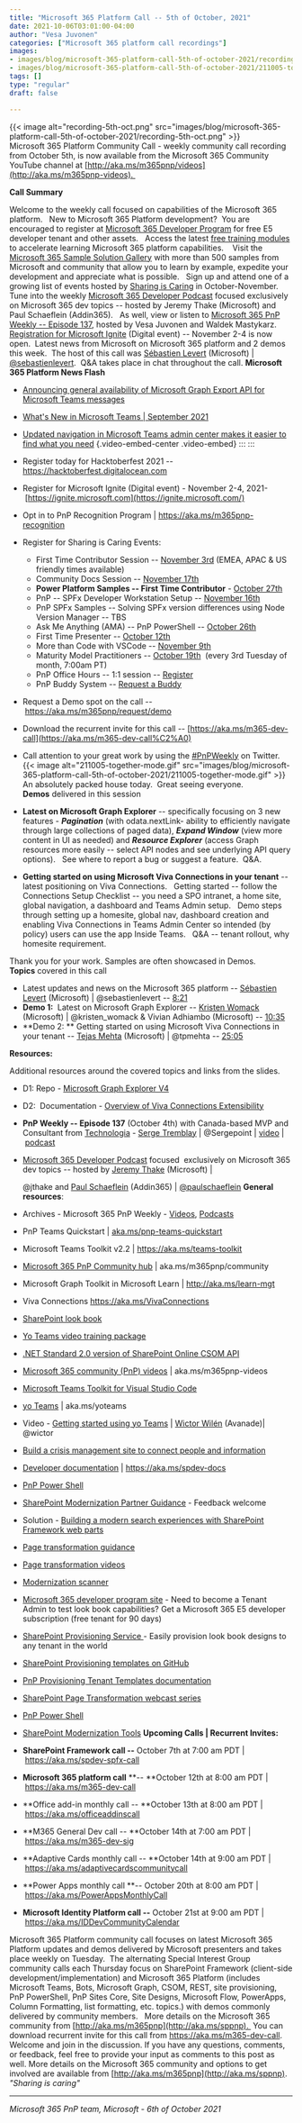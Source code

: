 ```yaml
---
title: "Microsoft 365 Platform Call -- 5th of October, 2021"
date: 2021-10-06T03:01:00-04:00
author: "Vesa Juvonen"
categories: ["Microsoft 365 platform call recordings"]
images:
- images/blog/microsoft-365-platform-call-5th-of-october-2021/recording-5th-oct.png
- images/blog/microsoft-365-platform-call-5th-of-october-2021/211005-together-mode.gif
tags: []
type: "regular"
draft: false

---
```

{{< image alt="recording-5th-oct.png" src="images/blog/microsoft-365-platform-call-5th-of-october-2021/recording-5th-oct.png" >}}\
Microsoft 365 Platform Community Call - weekly community call recording
from October 5th, is now available from the Microsoft 365 Community
YouTube channel
at [http://aka.ms/m365pnp/videos](http://aka.ms/m365pnp-videos). 

**Call Summary**

Welcome to the weekly call focused on capabilities of the Microsoft 365
platform.   New to Microsoft 365 Platform development?  You are
encouraged to register at [Microsoft 365 Developer
Program](https://aka.ms/m365/devprogram) for free E5 developer tenant
and other assets.   Access the latest [free training
modules](https://aka.ms/m365/dev/learn) to accelerate learning Microsoft
365 platform capabilities.    Visit the [Microsoft 365 Sample Solution
Gallery](https://aka.ms/m365/samples) with more than 500 samples from
Microsoft and community that allow you to learn by example, expedite
your development and appreciate what is possible.   Sign up and attend
one of a growing list of events hosted by [Sharing is
Caring](https://pnp.github.io/sharing-is-caring/) in October-November. 
Tune into the weekly [Microsoft 365 Developer
Podcast](https://m365devpodcast.com) focused exclusively on Microsoft
365 dev topics -- hosted by Jeremy Thake (Microsoft) and Paul Schaeflein
(Addin365).   As well, view or listen to [Microsoft 365 PnP Weekly --
Episode
137](https://techcommunity.microsoft.com/t5/microsoft-365-pnp-blog/microsoft-365-pnp-weekly-episode-137-serge-tremblay-technologia/ba-p/2809397),
hosted by Vesa Juvonen and Waldek Mastykarz.   [Registration for
Microsoft Ignite](https://ignite.microsoft.com) (Digital event) --
November 2-4 is now open.  Latest news from Microsoft on Microsoft 365
platform and 2 demos this week.  The host of this call was [Sébastien
Levert](http://twitter.com/sebastienlevert) (Microsoft) \|
[\@sebastienlevert](/t5/user/viewprofilepage/user-id/926766).  Q&A takes
place in chat throughout the call.
**Microsoft 365 Platform News Flash**

-   [Announcing general availability of Microsoft Graph Export API for
    Microsoft Teams
    messages](https://developer.microsoft.com/en-us/microsoft-365/blogs/announcing-general-availability-of-microsoft-graph-export-api-for-microsoft-teams-messages/)
-   [What's New in Microsoft Teams \| September
    2021](https://techcommunity.microsoft.com/t5/microsoft-teams-blog/what-s-new-in-microsoft-teams-september-2021/ba-p/2793627)
-   [Updated navigation in Microsoft Teams admin center makes it easier
    to find what you
    need](https://techcommunity.microsoft.com/t5/microsoft-teams-blog/updated-navigation-in-microsoft-teams-admin-center-makes-it/ba-p/2801281)
 {.video-embed-center .video-embed}
:::
:::
 



-   Register today for Hacktoberfest 2021 --
    <https://hacktoberfest.digitalocean.com>
-   Register for Microsoft Ignite (Digital event) - November 2-4,
    2021- [https://ignite.microsoft.com](https://ignite.microsoft.com/)
-   Opt in to PnP Recognition Program
    \| <https://aka.ms/m365pnp-recognition>
-   Register for Sharing is Caring Events:
    -   First Time Contributor Session -- [November
        3rd](https://forms.office.com/Pages/ResponsePage.aspx?id=KtIy2vgLW0SOgZbwvQuRaXDXyCl9DkBHq4A2OG7uLpdUREZVRDVYUUJLT1VNRDM4SjhGMlpUNzBORy4u)
        (EMEA, APAC & US friendly times available)
    -   Community Docs Session -- [November
        17th](https://forms.office.com/Pages/ResponsePage.aspx?id=KtIy2vgLW0SOgZbwvQuRaXDXyCl9DkBHq4A2OG7uLpdUOUdFR0U1STdGS0lXUDA2Sk1YSE1WMEtHSy4u)
          
    -   **Power Platform Samples -- First Time Contributor** - [October
        27th](https://forms.office.com/pages/responsepage.aspx?id=KtIy2vgLW0SOgZbwvQuRaXDXyCl9DkBHq4A2OG7uLpdUMTFJWFFGVUxBNUFZQjZWRUdaOE5BMFkwNS4u)
    -   PnP -- SPFx Developer Workstation Setup -- [November
        16th](https://forms.office.com/Pages/ResponsePage.aspx?id=KtIy2vgLW0SOgZbwvQuRaXDXyCl9DkBHq4A2OG7uLpdUM0xJTFJZN01MWlZQVFc3UjgxRUxQQkhDSS4u)
    -   PnP SPFx Samples -- Solving SPFx version differences using Node
        Version Manager -- TBS 
    -   Ask Me Anything (AMA) -- PnP PowerShell -- [October
        26th](https://forms.office.com/Pages/ResponsePage.aspx?id=KtIy2vgLW0SOgZbwvQuRaXDXyCl9DkBHq4A2OG7uLpdUMElCOUdaTkUwQVI2UVBITExPSTU3WjJRTS4u)
    -   First Time Presenter -- [October
        12th](https://forms.office.com/Pages/ResponsePage.aspx?id=KtIy2vgLW0SOgZbwvQuRaXDXyCl9DkBHq4A2OG7uLpdUNDJOOU5JREc2TUhCVzNGTTJFUldSUUNUSy4u)
    -   More than Code with VSCode -- [November
        9th](https://forms.office.com/Pages/ResponsePage.aspx?id=KtIy2vgLW0SOgZbwvQuRaXDXyCl9DkBHq4A2OG7uLpdURFZPM00xREdYMzVIOEJCWUhWRzBVMlRJWS4u)  
    -   Maturity Model Practitioners -- [October
        19th](https://forms.office.com/Pages/ResponsePage.aspx?id=KtIy2vgLW0SOgZbwvQuRaXDXyCl9DkBHq4A2OG7uLpdUODY3NVRFQ0E4SFg5WlI1TU83WFJQRklZSy4u) 
        (every 3rd Tuesday of month, 7:00am PT)
    -   PnP Office Hours -- 1:1 session --
        [Register](https://outlook.office365.com/owa/calendar/PnPSharingisCaring@warner.digital/bookings/)
    -   PnP Buddy System -- [Request a
        Buddy](https://forms.office.com/Pages/ResponsePage.aspx?id=KtIy2vgLW0SOgZbwvQuRaXDXyCl9DkBHq4A2OG7uLpdUMjRRUVg4NElZUUJLTEY1TVVSVDJFRFpLRS4u)
-   Request a Demo spot on the
    call -- <https://aka.ms/m365pnp/request/demo>
-   Download the recurrent invite for this call
    -- [https://aka.ms/m365-dev-call](https://aka.ms/m365-dev-call%C2%A0)
-   Call attention to your great work by using
    the [#PnPWeekly](https://twitter.com/hashtag/PnPWeekly?src=hashtag_click) on
    Twitter.
{{< image alt="211005-together-mode.gif" src="images/blog/microsoft-365-platform-call-5th-of-october-2021/211005-together-mode.gif" >}}
An absolutely packed house today.  Great seeing everyone.    
**Demos** delivered in this session

-   **Latest on Microsoft Graph Explorer** -- specifically focusing on 3
    new features - ***Pagination*** (with odata.nextLink- ability to
    efficiently navigate through large collections of paged data),
    ***Expand Window*** (view more content in UI as needed) and
    ***Resource Explorer*** (access Graph resources more easily --
    select API nodes and see underlying API query options).   See where
    to report a bug or suggest a feature.  Q&A.   

-   **Getting started on using Microsoft Viva Connections in your
    tenant** -- latest positioning on Viva Connections.   Getting
    started -- follow the Connections Setup Checklist -- you need a SPO
    intranet, a home site, global navigation, a dashboard and Teams
    Admin setup.   Demo steps through setting up a homesite, global nav,
    dashboard creation and enabling Viva Connections in Teams Admin
    Center so intended (by policy) users can use the app Inside Teams.
      Q&A -- tenant rollout, why homesite requirement.

Thank you for your work. Samples are often showcased in Demos.
**Topics** covered in this call

-   Latest updates and news on the Microsoft 365 platform -- [Sébastien
    Levert](http://twitter.com/sebastienlevert) (Microsoft) \|
    \@sebastienlevert -- [8:21](https://youtu.be/4LFP1Zyerq4?t=501)
-   **Demo 1:**  Latest on Microsoft Graph Explorer -- [Kristen
    Womack](http://twitter.com/kristen_womack) (Microsoft) \|
    \@kristen_womack & Vivian Adhiambo (Microsoft) --
    [10:35](https://youtu.be/4LFP1Zyerq4?t=635)
-   **Demo 2: ** Getting started on using Microsoft Viva Connections in
    your tenant -- [Tejas Mehta](http://twitter.com/tpmehta) (Microsoft)
    \| \@tpmehta -- [25:05](https://youtu.be/4LFP1Zyerq4?t=1505)

**Resources:**

Additional resources around the covered topics and links from the
slides.

-   D1: Repo - [Microsoft Graph Explorer
    V4](https://github.com/microsoftgraph/microsoft-graph-explorer-v4) 

-   D2:  Documentation - [Overview of Viva Connections
    Extensibility](https://docs.microsoft.com/sharepoint/dev/spfx/viva/overview-viva-connections) 

-   **PnP Weekly -- Episode 137** (October 4th) with Canada-based MVP
    and Consultant from [Technologia](https://www.technologia.com/en) -
    [Serge Tremblay](http://twitter.com/Sergepoint) \| \@Sergepoint
    \| [video](https://techcommunity.microsoft.com/t5/microsoft-365-pnp-blog/microsoft-365-pnp-weekly-episode-137-serge-tremblay-technologia/ba-p/2809397) \| [podcast](https://pnpweekly.podbean.com/e/microsoft-365-pnp-weekly-episode-137-%E2%80%93-4th-of-october-2021/)

-   [Microsoft 365 Developer
    Podcast](https://m365devpodcast.com/) focused  exclusively on
    Microsoft 365 dev topics -- hosted by [Jeremy
    Thake](http://twitter.com/jthake) (Microsoft) \|

    \@jthake and [Paul
    Schaeflein](http://twitter.com/paulschaeflein) (Addin365)
    \| [\@paulschaeflein](https://techcommunity.microsoft.com/t5/user/viewprofilepage/user-id/113)
**General resources**:

-   Archives - Microsoft 365 PnP Weekly
    - [Videos](https://www.youtube.com/playlist?list=PLR9nK3mnD-OVYI-St_CBiFfuL4CZbBpkC), [Podcasts](https://pnpweekly.podbean.com/)  
-   PnP Teams Quickstart
    \| [aka.ms/pnp-teams-quickstart](https://aka.ms/pnp-teams-quickstart)
-   Microsoft Teams Toolkit v2.2 \| <https://aka.ms/teams-toolkit>
-   [Microsoft 365 PnP Community
    hub](https://techcommunity.microsoft.com/t5/microsoft-365-pnp/ct-p/Microsoft365PnP) \|
    aka.ms/m365pnp/community 
-   Microsoft Graph Toolkit in Microsoft Learn
    \| <http://aka.ms/learn-mgt>
-   Viva Connections <https://aka.ms/VivaConnections>
-   [SharePoint look
    book](https://lookbook.microsoft.com/?WT.mc_id=m365-24198-cxa)
-   [Yo Teams video training package](http://aka.ms/yoteams-training)
-   [.NET Standard 2.0 version of SharePoint Online CSOM
    API](https://developer.microsoft.com/en-us/microsoft-365/blogs/net-standard-version-of-sharepoint-online-csom-apis?WT.mc_id=m365-24198-cxa)
-   [Microsoft 365 community (PnP)
    videos](http://aka.ms/m365pnp-videos) \| aka.ms/m365pnp-videos
-   [Microsoft Teams Toolkit for Visual Studio
    Code](https://marketplace.visualstudio.com/items?itemName=TeamsDevApp.ms-teams-vscode-extension)
-   [yo Teams](http://aka.ms/yoteams) \| aka.ms/yoteams
-   Video - [Getting started using yo
    Teams](https://youtu.be/w0OrFkzNC10) \| [Wictor
    Wilén](https://twitter.com/wictor) (Avanade)\| \@wictor
-   [Build a crisis management site to connect people and
    information](https://techcommunity.microsoft.com/t5/microsoft-sharepoint-blog/build-a-crisis-management-site-to-connect-people-and-information/ba-p/1216791?WT.mc_id=m365-24198-cxa)
-   [Developer
    documentation](http://aka.ms/spdev-docs) \| <https://aka.ms/spdev-docs>
-   [PnP Power Shell](https://aka.ms/sppnp-powershell)
-   [SharePoint Modernization Partner
    Guidance](http://aka.ms/sppnp-modernization-partnerguidance) -
    Feedback welcome
-   Solution - [Building a modern search experiences with SharePoint
    Framework web parts](https://aka.ms/pnp-modern-search)
-   [Page transformation
    guidance](https://aka.ms/sppnp-pagetransformation)
-   [Page transformation
    videos](https://aka.ms/sppnp-pagetransformationvideos)
-   [Modernization scanner](https://aka.ms/sppnp-modernizationscanner)
-   [Microsoft 365 developer program
    site](https://developer.microsoft.com/en-us/office/dev-program?WT.mc_id=m365-24198-cxa) -
    Need to become a Tenant Admin to test look book capabilities? Get a
    Microsoft 365 E5 developer subscription (free tenant for 90 days)
-   [SharePoint Provisioning
    Service ](https://provisioning.sharepointpnp.com/)- Easily provision
    look book designs to any tenant in the world
-   [SharePoint Provisioning templates on
    GitHub](https://github.com/SharePoint/sp-dev-provisioning-templates)
-   [PnP Provisioning Tenant Templates
    documentation](https://docs.microsoft.com/en-us/sharepoint/dev/solution-guidance/pnp-provisioning-tenant-templates?WT.mc_id=m365-24198-cxa)
-   [SharePoint Page Transformation webcast
    series](https://developer.microsoft.com/en-us/sharepoint/blogs/sharepoint-page-transformation-webcast-series?WT.mc_id=m365-24198-cxa)
-   [PnP Power Shell](https://aka.ms/sppnp-powershell)
-   [SharePoint Modernization
    Tools](https://github.com/SharePoint/sp-dev-modernization/tree/dev/Tools)
**Upcoming Calls \| Recurrent Invites:**

-   **SharePoint Framework call --** October 7th at 7:00 am PDT
    \| <https://aka.ms/spdev-spfx-call>
-   **Microsoft 365 platform call** **-- **October 12th at 8:00 am PDT
    \| <https://aka.ms/m365-dev-call>
-   **Office add-in monthly call -- **October 13th at 8:00 am PDT
    \| <https://aka.ms/officeaddinscall>
-   **M365 General Dev call -- **October 14th at 7:00 am PDT
    \| <https://aka.ms/m365-dev-sig>
-   **Adaptive Cards monthly call -- **October 14th at 9:00 am PDT
    \| <https://aka.ms/adaptivecardscommunitycall>
-   **Power Apps monthly call **-- October 20th at 8:00 am PDT
    \| <https://aka.ms/PowerAppsMonthlyCall>
-   **Microsoft Identity Platform call --** October 21st at 9:00 am
    PDT \| <https://aka.ms/IDDevCommunityCalendar>

Microsoft 365 Platform community call focuses on latest Microsoft 365
Platform updates and demos delivered by Microsoft presenters and takes
place weekly on Tuesday.  The alternating Special Interest Group
community calls each Thursday focus on SharePoint Framework (client-side
development/implementation) and Microsoft 365 Platform (includes
Microsoft Teams, Bots, Microsoft Graph, CSOM, REST, site provisioning,
PnP PowerShell, PnP Sites Core, Site Designs, Microsoft Flow, PowerApps,
Column Formatting, list formatting, etc. topics.) with demos commonly
delivered by community members.   More details on the Microsoft 365
community from [http://aka.ms/m365pnp](http://aka.ms/sppnp). 
You can download recurrent invite for this call
from <https://aka.ms/m365-dev-call>.  Welcome and join in the
discussion. If you have any questions, comments, or feedback, feel free
to provide your input as comments to this post as well. More details on
the Microsoft 365 community and options to get involved are available
from [http://aka.ms/m365pnp](http://aka.ms/sppnp).
*"Sharing is caring"*

------------------------------------------------------------------------

*Microsoft 365 PnP team, Microsoft - 6th of October 2021*
